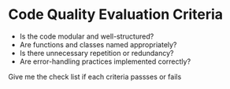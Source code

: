 # Code Quality Evaluation Criteria

- Is the code modular and well-structured?
- Are functions and classes named appropriately?
- Is there unnecessary repetition or redundancy?
- Are error-handling practices implemented correctly?


Give me the check list if each criteria passses or fails
